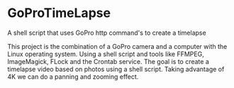 # GoProTimeLapse
A shell script that uses GoPro http command's to create a timelapse

This project is the combination of a GoPro camera and a computer with the Linux operating system. 
Using a shell script and tools like FFMPEG, ImageMagick, FLock and the Crontab service. 
The goal is to create a timelapse video based on photos using a shell script. 
Taking advantage of 4K we can do a panning and zooming effect.
